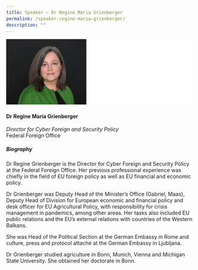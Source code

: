 ```yaml
---
title: Speaker – Dr Regine Maria Grienberger
permalink: /speaker-regine-maria-grienberger/
description: ""
---
```

![](/images/Speakers/Regine%20Grienberger.jpg)

#### **Dr Regine Maria Grienberger**

*Director for Cyber Foreign and Security Policy*  
Federal Foreign Office

##### **Biography**
Dr Regine Grienberger is the Director for Cyber Foreign and Security Policy at the Federal Foreign Office. Her previous professional experience was chiefly in the field of EU foreign policy as well as EU financial and economic policy.

Dr Grienberger was Deputy Head of the Minister’s Office (Gabriel, Maas), Deputy Head of Division for European economic and financial policy and desk officer for EU Agricultural Policy, with responsibility for crisis management in pandemics, among other areas. Her tasks also included EU public relations and the EU’s external relations with countries of the Western Balkans.

She was Head of the Political Section at the German Embassy in Rome and culture, press and protocol attaché at the German Embassy in Ljubljana.

Dr Grienberger studied agriculture in Bonn, Munich, Vienna and Michigan State University. She obtained her doctorate in Bonn.